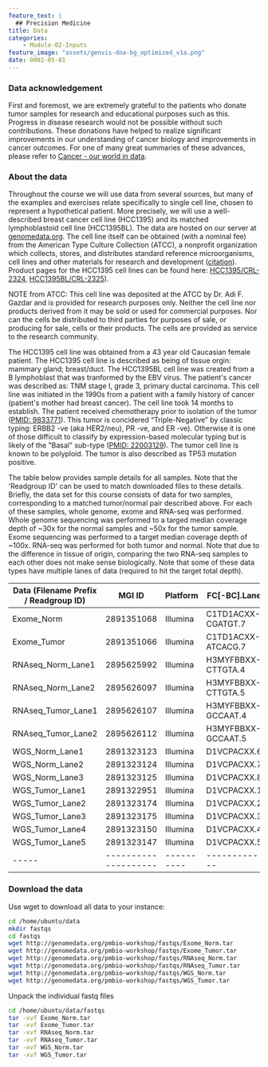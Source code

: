 ```yaml
---
feature_text: |
  ## Precision Medicine
title: Data
categories:
    - Module-02-Inputs
feature_image: "assets/genvis-dna-bg_optimized_v1a.png"
date: 0002-05-01
---
```


### Data acknowledgement
First and foremost, we are extremely grateful to the patients who donate tumor samples for research and educational purposes such as this. Progress in disease research would not be possible without such contributions. These donations have helped to realize significant improvements in our understanding of cancer biology and improvements in cancer outcomes. For one of many great summaries of these advances, please refer to [Cancer - our world in data](https://ourworldindata.org/cancer).

### About the data
Throughout the course we will use data from several sources, but many of the examples and exercises relate specifically to single cell line, chosen to represent a hypothetical patient. More precisely, we will use a well-described breast cancer cell line (HCC1395) and its matched lymphoblastoid cell line (HCC1395BL). The data are hosted on our server at [genomedata.org](http://genomedata.org/pmbio-workshop/fastqs/). The cell line itself can be obtained (with a nominal fee) from the American Type Culture Collection (ATCC), a nonprofit organization which collects, stores, and distributes standard reference microorganisms, cell lines and other materials for research and development ([citation](https://en.wikipedia.org/wiki/ATCC_(company))). Product pages for the HCC1395 cell lines can be found here: [HCC1395/CRL-2324](https://www.atcc.org/Products/All/CRL-2324.aspx), [HCC1395BL/CRL-2325](https://www.atcc.org/products/all/CRL-2325.aspx)). 

NOTE from ATCC: This cell line was deposited at the ATCC by Dr. Adi F. Gazdar and is provided for research purposes only. Neither the cell line nor products derived from it may be sold or used for commercial purposes. Nor can the cells be distributed to third parties for purposes of sale, or producing for sale, cells or their products. The cells are provided as service to the research community. 

The HCC1395 cell line was obtained from a 43 year old Caucasian female patient. The HCC1395 cell line is described as being of tissue orgin: mammary gland; breast/duct. The HCC1395BL cell line was created from a B lymphoblast that was tranformed by the EBV virus. The patient's cancer was described as: TNM stage I, grade 3, primary ductal carcinoma. This cell line was initiated in the 1990s from a patient with a family history of cancer (patient's mother had breast cancer). The cell line took 14 months to establish. The patient received chemotherapy prior to isolation of the tumor ([PMID: 9833771](https://www.ncbi.nlm.nih.gov/pubmed/9833771)). This tumor is concidered “Triple-Negative” by classic typing: ERBB2 -ve (aka HER2/neu), PR -ve, and ER -ve). Otherwise it is one of those difficult to classify by expression-based molecular typing but is likely of the "Basal" sub-type ([PMID: 22003129](https://www.ncbi.nlm.nih.gov/pubmed/22003129)). The tumor cell line is known to be polyploid. The tumor is also described as TP53 mutation positive.

The table below provides sample details for all samples. Note that the 'Readgroup ID' can be used to match downloaded files to these details. Briefly, the data set for this course consists of data for two samples, corresponding to a matched tumor/normal pair described above. For each of these samples, whole genome, exome and RNA-seq was performed. Whole genome sequencing was performed to a targed median coverage depth of ~30x for the normal samples and ~50x for the tumor sample. Exome sequencing was performed to a target median coverage depth of ~100x. RNA-seq was performed for both tumor and normal. Note that due to the difference in tissue of origin, comparing the two RNA-seq samples to each other does not make sense biologically. Note that some of these data types have multiple lanes of data (required to hit the target total depth).

| Data (Filename Prefix / Readgroup ID) | MGI ID | Platform | FC[-BC].Lane | Library | Sample Name |
|-----|--------------------|----------|------------|---------|-------------|
| Exome_Norm | 2891351068 | Illumina | C1TD1ACXX-CGATGT.7 | exome_norm_lib1 | HCC1395BL_DNA |
| Exome_Tumor | 2891351066 | Illumina | C1TD1ACXX-ATCACG.7 | exome_tumor_lib1 | HCC1395_DNA |
| RNAseq_Norm_Lane1 | 2895625992 | Illumina | H3MYFBBXX-CTTGTA.4 | rna_norm_lib1 | HCC1395BL_RNA |
| RNAseq_Norm_Lane2 | 2895626097 | Illumina | H3MYFBBXX-CTTGTA.5 | rna_norm_lib1 | HCC1395BL_RNA |
| RNAseq_Tumor_Lane1 | 2895626107 | Illumina | H3MYFBBXX-GCCAAT.4 | rna_tumor_lib1 | HCC1395_RNA |
| RNAseq_Tumor_Lane2 | 2895626112 | Illumina | H3MYFBBXX-GCCAAT.5 | rna_tumor_lib1 | HCC1395_RNA |
| WGS_Norm_Lane1 | 2891323123 | Illumina | D1VCPACXX.6 | wgs_norm_lib1 | HCC1395BL_DNA |
| WGS_Norm_Lane2 | 2891323124 | Illumina | D1VCPACXX.7 | wgs_norm_lib2 | HCC1395BL_DNA |
| WGS_Norm_Lane3 | 2891323125 | Illumina | D1VCPACXX.8 | wgs_norm_lib3 | HCC1395BL_DNA |
| WGS_Tumor_Lane1 | 2891322951 | Illumina | D1VCPACXX.1 | wgs_tumor_lib1 | HCC1395_DNA |
| WGS_Tumor_Lane2 | 2891323174 | Illumina | D1VCPACXX.2 | wgs_tumor_lib1 | HCC1395_DNA |
| WGS_Tumor_Lane3 | 2891323175 | Illumina | D1VCPACXX.3 | wgs_tumor_lib2 | HCC1395_DNA |
| WGS_Tumor_Lane4 | 2891323150 | Illumina | D1VCPACXX.4 | wgs_tumor_lib2 | HCC1395_DNA |
| WGS_Tumor_Lane5 | 2891323147 | Illumina | D1VCPACXX.5 | wgs_tumor_lib3 | HCC1395_DNA |
|-----|--------------------|----------|------------|---------|-------------|


### Download the data

Use wget to download all data to your instance:

```bash
cd /home/ubuntu/data
mkdir fastqs
cd fastqs
wget http://genomedata.org/pmbio-workshop/fastqs/Exome_Norm.tar
wget http://genomedata.org/pmbio-workshop/fastqs/Exome_Tumor.tar
wget http://genomedata.org/pmbio-workshop/fastqs/RNAseq_Norm.tar
wget http://genomedata.org/pmbio-workshop/fastqs/RNAseq_Tumor.tar
wget http://genomedata.org/pmbio-workshop/fastqs/WGS_Norm.tar
wget http://genomedata.org/pmbio-workshop/fastqs/WGS_Tumor.tar
```

Unpack the individual fastq files

```bash
cd /home/ubuntu/data/fastqs
tar -xvf Exome_Norm.tar
tar -xvf Exome_Tumor.tar
tar -xvf RNAseq_Norm.tar
tar -xvf RNAseq_Tumor.tar
tar -xvf WGS_Norm.tar
tar -xvf WGS_Tumor.tar
```

